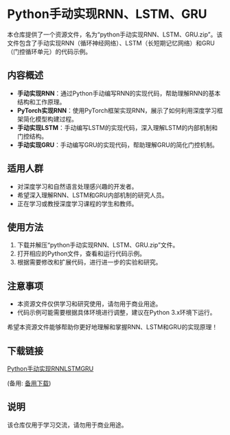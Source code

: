 # Python手动实现RNN、LSTM、GRU

本仓库提供了一个资源文件，名为“python手动实现RNN、LSTM、GRU.zip”。该文件包含了手动实现RNN（循环神经网络）、LSTM（长短期记忆网络）和GRU（门控循环单元）的代码示例。

## 内容概述

- **手动实现RNN**：通过Python手动编写RNN的实现代码，帮助理解RNN的基本结构和工作原理。
- **PyTorch实现RNN**：使用PyTorch框架实现RNN，展示了如何利用深度学习框架简化模型构建过程。
- **手动实现LSTM**：手动编写LSTM的实现代码，深入理解LSTM的内部机制和门控结构。
- **手动实现GRU**：手动编写GRU的实现代码，帮助理解GRU的简化门控机制。

## 适用人群

- 对深度学习和自然语言处理感兴趣的开发者。
- 希望深入理解RNN、LSTM和GRU内部机制的研究人员。
- 正在学习或教授深度学习课程的学生和教师。

## 使用方法

1. 下载并解压“python手动实现RNN、LSTM、GRU.zip”文件。
2. 打开相应的Python文件，查看和运行代码示例。
3. 根据需要修改和扩展代码，进行进一步的实验和研究。

## 注意事项

- 本资源文件仅供学习和研究使用，请勿用于商业用途。
- 代码示例可能需要根据具体环境进行调整，建议在Python 3.x环境下运行。

希望本资源文件能够帮助你更好地理解和掌握RNN、LSTM和GRU的实现原理！

## 下载链接
[Python手动实现RNNLSTMGRU](https://pan.quark.cn/s/45b7d541f92e) 

(备用: [备用下载](https://pan.baidu.com/s/1i_4BmqRYrZMYfLVTfsPGFw?pwd=1234))

## 说明

该仓库仅用于学习交流，请勿用于商业用途。
